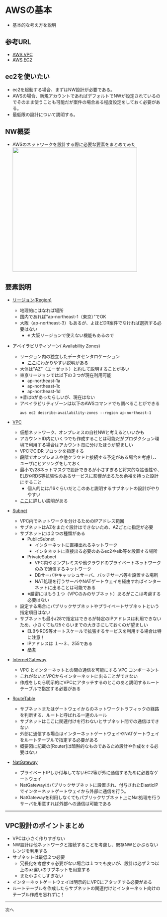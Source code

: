 # AWSの基本
- 基本的な考え方を説明

## 参考URL
- [AWS VPC](https://docs.aws.amazon.com/ja_jp/vpc/latest/userguide/what-is-amazon-vpc.html)
- [AWS EC2](https://docs.aws.amazon.com/ja_jp/AWSEC2/latest/UserGuide/concepts.html)

## ec2を使いたい
- ec2を起動する場合、まずはNW設計が必要である。   
- AWSの場合、新規アカウントであればデフォルトでNWが設定されているのでそのまま使うことも可能だが案件の場合ある程度設定をしておく必要がある。   
- 最低限の設計について説明する。

## NW概要
- AWSのネットワークを設計する際に必要な要素をまとめてみた   
   <img src="https://user-images.githubusercontent.com/125415634/231362383-a49f99ce-6754-4a93-a857-95d48e1ffd97.png" width="400px">

## 要素説明
- [リージョン(Region)](https://docs.aws.amazon.com/ja_jp/AWSEC2/latest/UserGuide/using-regions-availability-zones.html)
   - 地理的にはなれば場所
   - 国内であれば”ap-northeast-1（東京）”でOK
   - 大阪（ap-northeast-3）もあるが、よほどDR案件でなければ選択する必要はない
      - ※ 大阪リージョンで使えない機能もあるので
- アベイラビリティゾーン( Availability Zones)
   - リージョン内の独立したデータセンタロケーション
      - [ここ](https://dev.classmethod.jp/articles/server_2_resion/)にわかりやすい説明がある
   - 大体は”AZ”（エーゼット）と約して説明することが多い
   - 東京リージョンでは以下の３つが現在利用可能
       - ap-northeast-1a
       - ap-northeast-1c
       - ap-northeast-1d
   - ※昔はbがあったらしいが、現在はない
   - アベイラビリティゾーンは以下のAWSコマンドでも調べることができる
     ```
     aws ec2 describe-availability-zones --region ap-northeast-1
     ```
- [VPC](https://docs.aws.amazon.com/ja_jp/vpc/latest/userguide/what-is-amazon-vpc.html)
   - 仮想ネットワーク、オンプレミスの自社NWと考えるといいかも
   - アカウントID内にいくつでも作成することは可能だがプロダクション環境で利用する場合はアカウント毎に分けたほうが望ましい
   - VPCでCIDR ブロックを指定する
   - 段階でオンプレミスや他クラウドと接続する予定がある場合を考慮し、ユーザにヒアリングをしておく
   - 最小で/28ネットマスクで設計できるが小さすぎると将来的な拡張性や、ELBやRDS等拡張性のあるサービスに影響が出るため余裕を持った設計にすること
     - 個人的には/16ぐらいだとこのあと説明するサブネットの設計がやりやすい
   - [ここ](https://docs.aws.amazon.com/ja_jp/vpc/latest/userguide/vpc-cidr-blocks.html#add-cidr-block-restrictions)に詳しい説明がある

- [Subnet](https://docs.aws.amazon.com/ja_jp/vpc/latest/userguide/configure-subnets.html)
   - VPC内でネットワークを分けるためのIPアドレス範囲
   - サブネットはAZをまたぐ設計はできないため、AZごとに指定が必要
   - サブネットには２つの種類がある
      -  PublicSubnet
         - インターネットに直接出れるネットワーク
         - インタネットに直接出る必要のあるec2やelb等を設置する場所     
      -  PrivateSubnet 
         - VPC内やオンプレミスや他クラウドのプライベートネットワークのみで通信するネットワーク
         - DBサーバやキャッシュサーバ、バッチサーバ等を設置する場所
         - NAT処理を行うサーバやNATゲートウェイを経由すればインターネットに出ることは可能である
      - ※厳密にはもう１つ（VPCのみのサブネット）あるがここは考慮する必要はない
   - 設定する場合にパブリックサブネットやプライベートサブネットという指定項目はない
   - サブネットも最小/28で指定はできるが特定のIPアドレスは利用できないため、小さくても/25ぐらいまでの大きさにしておくのが望ましい
      - ELBやRDS等オートスケールで拡張するサービスを利用する場合は特に注意！
      - IPアドレスは １〜３、255である  
      - [参考](https://docs.aws.amazon.com/ja_jp/vpc/latest/userguide/subnet-sizing.html)
   
- [InternetGateway](https://docs.aws.amazon.com/ja_jp/vpc/latest/userguide/VPC_Internet_Gateway.html)
   - VPC とインターネットとの間の通信を可能にする VPC コンポーネント
   - これがないとVPCからインターネットに出ることができない
   - 作成をしたら明示的にVPCにアタッチするのとこのあと説明するルートテーブルで指定する必要がある 

- [RouteTable](https://docs.aws.amazon.com/ja_jp/vpc/latest/userguide/VPC_Route_Tables.html)
   - サブネットまたはゲートウェイからのネットワークトラフィックの経路を判断する、ルートと呼ばれる一連のルール
   - サブネットはここに関連付けを行わないとサブネット間での通信はできない
   - 外部に通信する場合はインターネットゲートウェイやNATゲートウェイをルートテーブルで指定する必要がある
   - 概要図に記載の[Router]は暗黙的なものであるため設計や作成をする必要はない

- [NatGateway](https://docs.aws.amazon.com/ja_jp/vpc/latest/userguide/vpc-nat-gateway.html)
   - プライベートIPしか付与してないEC2等が外に通信するために必要なゲートウェイ
   - NatGatewayはパブリックサブネットに設置され、付与されたElasticIPでインターネットゲートウェイから外部に通信を行う。
   - NatGatewayを利用しなくてもパブリックサブネット上にNat処理を行うサーバを用意すれば外部への通信は可能である
 
---
## VPC設計のポイントまとめ
- VPCは小さく作りすぎない
- NW設計は他ネットワークと接続することを考慮し、既存NWとかぶらないレンジを利用する
- サブネットは最低２つ必要
   - 冗長化を考慮する必要がない場合は１つでも良いが、設計は必ず２つ以上のaz違いのサブネットを用意する
   - また小さくしすぎない
- インターネットゲートウェイは明示的にVPCにアタッチする必要がある
- ルートテーブルを作成したらサブネットの関連付けとインターネット向けのテーブル作成を忘れずに！

---

次へ
